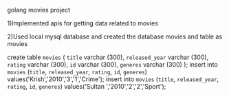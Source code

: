 golang movies project

1)Implemented apis for getting data related to movies

2)Used local mysql database and created the database movies and table as movies

create table `movies` (
	`title` varchar (300),
	`released_year` varchar (300),
	`rating` varchar (300),
	`id` varchar (300),
	`generes` varchar (300)
);
insert into `movies` (`title`, `released_year`, `rating`, `id`, `generes`) values('Krish','2010','3','1','Crime');
insert into `movies` (`title`, `released_year`, `rating`, `id`, `generes`) values('Sultan ','2010','2','2','Sport');

